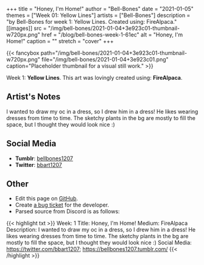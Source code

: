 +++
title =       "Honey, I'm Home!"
author =      "Bell-Bones"
date =        "2021-01-05"
themes =      ["Week 01: Yellow Lines"]
artists =     ["Bell-Bones"]
description = "by Bell-Bones for week 1: Yellow Lines. Created using: FireAlpaca."
[[images]]
      src = "/img/bell-bones/2021-01-04+3e923c01-thumbnail-w720px.png"
      href = "/blog/bell-bones-week-1-61ec"
      alt = "Honey, I'm Home!"
      caption = ""
      stretch = "cover"
+++

{{< fancybox path="/img/bell-bones/2021-01-04+3e923c01-thumbnail-w720px.png" file="/img/bell-bones/2021-01-04+3e923c01.png" caption="Placeholder thumbnail for a visual still work." >}}


Week 1: **Yellow Lines**. This art was lovingly created using: **FireAlpaca**.

## Artist's Notes

I wanted to draw my oc in a dress, so I drew him in a dress! He likes wearing dresses from time to time. The sketchy plants in the bg are mostly to fill the space, but I thought they would look nice :)

## Social Media

- **Tumblr**: <a href='https://bellbones1207.tumblr.com' target='_blank'>bellbones1207</a>
- **Twitter**: <a href='https://twitter.com/bbart1207' target='_blank'>bbart1207</a>

## Other

- Edit this page on [GitHub](https://github.com/teaminkling/web-refresh/edit/main/content/blog/bell-bones-week-1-61ec.md).
- Create [a bug ticket](https://github.com/teaminkling/web-refresh/issues/new?assignees=&labels=bug&template=problem-report.md&title=) for the developer.
- Parsed source from Discord is as follows:

{{< highlight txt >}}
Week: 1
Title: Honey, I'm Home!
Medium: FireAlpaca
Description: I wanted to draw my oc in a dress, so I drew him in a dress! He likes wearing dresses from time to time. The sketchy plants in the bg are mostly to fill the space, but I thought they would look nice :)
Social Media: https://twitter.com/bbart1207; https://bellbones1207.tumblr.com/
{{< /highlight >}}
